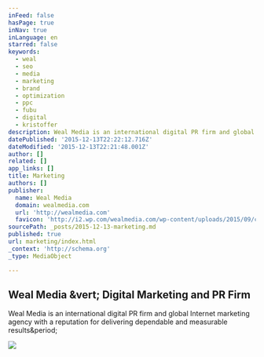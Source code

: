 ```yaml
---
inFeed: false
hasPage: true
inNav: true
inLanguage: en
starred: false
keywords:
  - weal
  - seo
  - media
  - marketing
  - brand
  - optimization
  - ppc
  - fubu
  - digital
  - kristoffer
description: Weal Media is an international digital PR firm and global Internet marketing agency with a reputation for delivering dependable and measurable results.
datePublished: '2015-12-13T22:22:12.716Z'
dateModified: '2015-12-13T22:21:48.001Z'
author: []
related: []
app_links: []
title: Marketing
authors: []
publisher:
  name: Weal Media
  domain: wealmedia.com
  url: 'http://wealmedia.com'
  favicon: 'http://i2.wp.com/wealmedia.com/wp-content/uploads/2015/09/cropped-wealmedia-dark-avatar.png?fit=192%2C192'
sourcePath: _posts/2015-12-13-marketing.md
published: true
url: marketing/index.html
_context: 'http://schema.org'
_type: MediaObject

---
```

<article style=""><h1>Weal Media &amp;vert; Digital Marketing and PR Firm</h1><p>Weal Media is an international digital PR firm and global Internet marketing agency with a reputation for delivering dependable and measurable results&amp;period;</p><img src="http://wealmedia.com/wp-content/uploads/2015/03/wealmedia-google-cover.jpg" /></article>